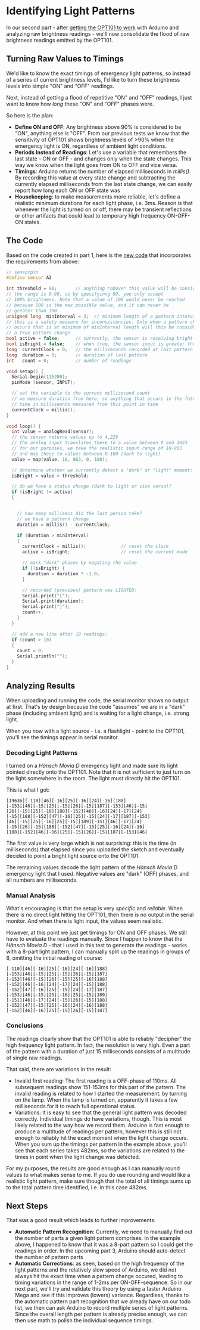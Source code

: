 # Identifying Light Patterns

In our second part - after [getting the OPT101 to work](.\1%20Using%20OPT101%20to%20Detect%20Light) with Arduino and analyzing raw brightness readings - we'll now consolidate the flood of raw brightness readings emitted by the OPT101.

## Turning Raw Values to Timings

We'd like to know the exact timings of emergency light patterns, so instead of a series of current brightness levels, I'd like to turn these brightness levels into simple "ON" and "OFF" readings.

Next, instead of getting a flood of repetitive "ON" and "OFF" readings, I just want to know how *long* these "ON" and "OFF" phases were.

So here is the plan:

* **Define ON and OFF**: Any brightness above 90% is considered to be "ON", anything else is "OFF". From our previous tests we know that the sensitivity of OPT101 shows brightness levels of >90% when the emergency light is ON, regardless of ambient light conditions.
* **Periods Instead of Readings**: Let's use a variable that remembers the last state - ON or OFF - and changes only when the state changes. This way we know when the light goes from ON to OFF and vice versa.
* **Timings**: Arduino returns the number of elapsed milliseconds in *millis()*. By recording this value at every state change and subtracting the currently elapsed milliseconds from the last state change, we can easily report how long each ON or OFF state was
* **Housekeeping**: to make measurements more reliable, let's define a realistic minimum durations for each light phase, i.e. 3ms. Reason is that whenever the light is turned on or off, there may be transient reflections or other artifacts that could lead to temporary high frequency ON-OFF-ON states.

## The Code

Based on the code created in part 1, here is the [new code](./1_DetectLightAndDark/1_DetectLightAndDark.ino) that incorporates the requirements from above:



```c++
// sensorpin
#define sensor A2

int threshold = 90;       // anything *above* this value will be considered BRIGHT
// the range is 0-99, so by specifyinng 99, you only accept
// 100% brightness. Note that a value of 100 would never be reached
// because 100 is the max possible value, and it can never be
// greater than 100.
unsigned long  minInterval = 3;  // minimum length of a pattern interval in millisec
// this is a safety measure for inconsistencies. Only when a pattern change
// occurs that is at minimum of minInterval length will this be considered
// a true pattern change
bool active = false;      // currently, the sensor is receiving bright light
bool isBright = false;    // when true, the sensor input is greater than 95% so there is strong light shining on it
long  currentClock = 0;   // the milliseconds recorded at last pattern change
long  duration = 0;       // duration of last pattern
int   count = 0;          // number of readings

void setup() {
  Serial.begin(115200);
  pinMode (sensor, INPUT);

  // set the variable to the current millisecond count
  // we measure duration from here, so anything that occurs in the future will be the
  // time in milliseonds measured from this point in time
  currentClock = millis();
}

void loop() {
  int value = analogRead(sensor);
  // the sensor returns values up to 4,22V
  // the analog input translates these to a value between 0 and 1023
  // for our purposes, we take the realistic input range of 10-863
  // and map these to values between 0-100 (dark to light)
  value = map(value, 10, 863, 0, 100);

  // determine whether we currently detect a "dark" or "light" moment:
  isBright = value > threshold;

  // do we have a status change (dark to light or vice versa)?
  if (isBright != active)
  {


    // how many millisecs did the last period take?
    // we have a pattern change
    duration = millis() - currentClock;

    if (duration > minInterval)
    {
      currentClock = millis();             // reset the clock
      active = isBright;                   // reset the current mode

      // mark "dark" phases by negating the value
      if (!isBright) {
        duration = duration * -1.0;
      }

      // recorded (previous) pattern was LIGHTED:
      Serial.print("[");
      Serial.print(duration);
      Serial.print("]");
      count++;
    }
  }

  // add a new line after 10 readings:
  if (count > 10)
  {
    count = 0;
    Serial.println("");
  }
}

```

## Analyzing Results

When uploading and running the code, the serial monitor shows no output at first. That's by design because the code "assumes" we are in a "dark" phase (including ambient light) and is waiting for a light change, i.e. strong light.

When you now with a light source - i.e. a flashlight - point to the OPT101, you'll see the timings appear in serial monitor. 

### Decoding Light Patterns

I turned on a *Hänsch Movia D* emergency light and made sure its light pointed directly onto the OPT101. Note that it is not sufficient to just turn on the light somewhere in the room. The light must directly hit the OPT101.

This is what I got:

```
[19636][-110][46][-16][25][-16][24][-16][188]
[-153][46][-15][25][-15][26][-15][187][-153][46][-15]
[26][-15][25][-16][188][-152][46][-16][24][-17][24]
[-15][188][-152][47][-16][25][-15][24][-17][187][-153]
[46][-15][25][-16][25][-15][189][-151][46][-17][24]
[-15][26][-15][188][-152][47][-15][25][-16][24][-16]
[188][-152][46][-16][25][-15][26][-15][187][-153][46]
```

The first value is very large which is not surprising: this is the time (in milliseconds) that elapsed since you uploaded the sketch and eventually decided to point a bright light source onto the OPT101.

The remaining values decode the light pattern of the *Hänsch Movia D* emergency light that I used. Negative values are "dark" (OFF) phases, and all numbers are milliseconds.

### Manual Analysis

What's encouraging is that the setup is very *specific* and *reliable*. When there is no direct light hitting the OPT101, then there is no output in the serial monitor. And when there is light input, the values seem realistic.

However, at this point we just get timings for ON and OFF phases. We still have to evaluate the readings manually. Since I happen to know that the *Hänsch Movia D* - that I used in this test to generate the readings - works with a 8-part light pattern, I can manually split up the readings in groups of 8, omitting the initial reading of course:

```
[-110][46][-16][25][-16][24][-16][188]
[-153][46][-15][25][-15][26][-15][187]
[-153][46][-15][26][-15][25][-16][188]
[-152][46][-16][24][-17][24][-15][188]
[-152][47][-16][25][-15][24][-17][187]
[-153][46][-15][25][-16][25][-15][189]
[-151][46][-17][24][-15][26][-15][188]
[-152][47][-15][25][-16][24][-16][188]
[-152][46][-16][25][-15][26][-15][187]
```

### Conclusions

The readings clearly show that the OPT101 is able to reliably "decipher" the high frequency light pattern. In fact, the resolution is very high. Even a part of the pattern with a duration of just 15 milliseconds consists of a multitude of single raw readings.

That said, there are variations in the result:

* Invalid first reading: The first reading is a OFF-phase of 110ms. All subsequent readings show 151-153ms for this part of the pattern. The invalid reading is related to how I started the measurement: by turning on the lamp. When the lamp is turned on, apparently it takes a few milliseconds for it to reach full operational status.
* Variations: It is easy to see that the general light pattern was decoded correctly. Individual timings do have variations, though. This is most likely related to the way how we record them. Arduino is fast enough to produce a multitude of readings per pattern, however this is still not enough to reliably hit the exact moment when the light change occurs. When you sum up the timings per pattern in the example above, you'll see that each series takes 482ms, so the variations are related to the times in point when the light change was detected.

For my purposes, the results are good enough as I can manually round values to what makes sense to me. If you do use rounding and would like a realistic light pattern, make sure though that the total of all timings sums up to the total pattern time identified, i.e. in this case 482ms.

## Next Steps

That was a good result which leads to further improvements:

* **Automatic Pattern Recognition**: Currently, we need to manually find out the number of parts a given light pattern comprises. In the example above, I happened to know that it was a 8-part pattern so I could get the readings in order. In the upcoming part 3, Arduino should auto-detect the number of pattern parts
* **Automatic Corrections**: as seen, based on the high frequency of the light patterns and the relatively slow speed of Arduino, we did not always hit the exact time when a pattern change occured, leading to timing variations in the range of 1-2ms per ON-OFF-sequence. So in our next part, we'll try and validate this theory by using a faster Arduino Mega and see if this improves (lowers) variance. Regardless, thanks to the automatic pattern part recognition that we already have on our todo list, we then can ask Arduino to record multiple series of light patterns. Since the overall length per pattern is already precise  enough, we can then use math to polish the individual sequence timings.




